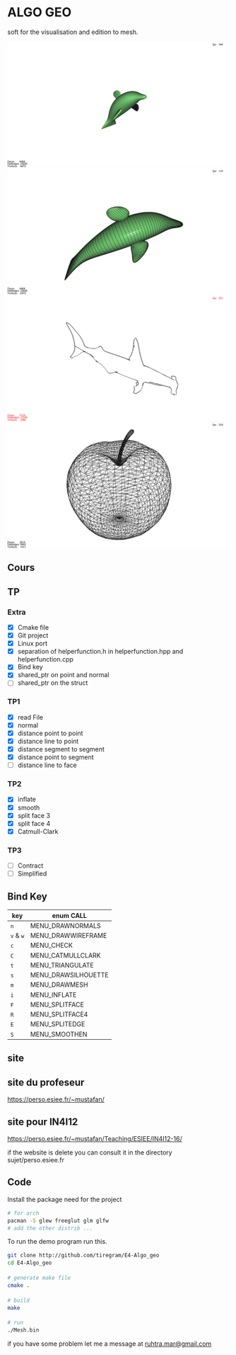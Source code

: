 # ALGO GEO
soft for the visualisation and edition to mesh.

![alt tag](https://raw.githubusercontent.com/tiregram/E4-Algo_geo/master/img/i0.png)
![alt tag](https://raw.githubusercontent.com/tiregram/E4-Algo_geo/master/img/i1.png)
![alt tag](https://raw.githubusercontent.com/tiregram/E4-Algo_geo/master/img/i2.png)
![alt tag](https://raw.githubusercontent.com/tiregram/E4-Algo_geo/master/img/i3.png)

## Cours

## TP

### Extra
- [X] Cmake file
- [X] Git project
- [X] Linux port
- [X] separation of helperfunction.h in  helperfunction.hpp and helperfunction.cpp
- [X] Bind key
- [X] shared_ptr on point and normal
- [ ] shared_ptr on the struct

### TP1
- [X] read File
- [x] normal
- [x] distance point   to  point
- [x] distance line    to  point
- [x] distance segment to  segment 
- [x] distance point   to  segment 
- [ ] distance line    to  face

### TP2
- [x] inflate
- [x] smooth
- [x] split face 3
- [x] split face 4
- [x] Catmull-Clark

### TP3
- [ ] Contract
- [ ] Simplified

## Bind Key

| key       | enum CALL           |
|-----------|---------------------|
| `n`       | MENU_DRAWNORMALS    |
| `v` & `w` | MENU_DRAWWIREFRAME  |
| `c`       | MENU_CHECK          |
| `C`       | MENU_CATMULLCLARK   |
| `t`       | MENU_TRIANGULATE    |
| `s`       | MENU_DRAWSILHOUETTE |
| `m`       | MENU_DRAWMESH       |
| `i`       | MENU_INFLATE        |
| `F`       | MENU_SPLITFACE      |
| `R`       | MENU_SPLITFACE4     |
| `E`       | MENU_SPLITEDGE      |
| `S`       | MENU_SMOOTHEN       |


## site

site du profeseur
---------------------

https://perso.esiee.fr/~mustafan/

site pour IN4I12
---------------------

https://perso.esiee.fr/~mustafan/Teaching/ESIEE/IN4I12-16/

if the website is delete you can consult it in the directory
sujet/perso.esiee.fr

## Code

Install the package need for the project

```bash
# for arch
pacman -S glew freeglut glm glfw
# add the other distrib ...

```

To run the demo program run this.

```bash
git clone http://github.com/tiregram/E4-Algo_geo
cd E4-Algo_geo

# generate make file
cmake .

# build
make

# run
./Mesh.bin
```
if you have some problem let me a message at ruhtra.mar@gmail.com

